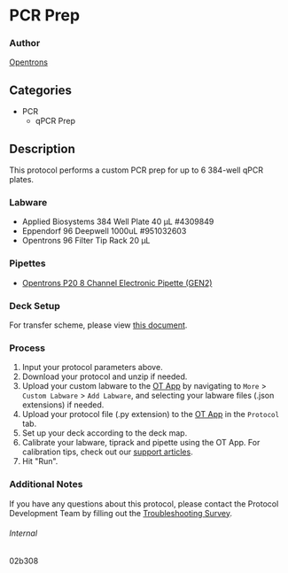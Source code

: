 # PCR Prep


### Author
[Opentrons](https://opentrons.com/)


## Categories
* PCR
	* qPCR Prep


## Description
This protocol performs a custom PCR prep for up to 6 384-well qPCR plates.


### Labware
* Applied Biosystems 384 Well Plate 40 µL #4309849
* Eppendorf 96 Deepwell 1000uL #951032603
* Opentrons 96 Filter Tip Rack 20 µL


### Pipettes
* [Opentrons P20 8 Channel Electronic Pipette (GEN2)](https://shop.opentrons.com/8-channel-electronic-pipette/)


### Deck Setup

For transfer scheme, please view [this document](https://s3.amazonaws.com/pf-user-files-01/u-4256/uploads/2023-01-25/1p03tt5/Scheme.pdf).


### Process
1. Input your protocol parameters above.
2. Download your protocol and unzip if needed.
3. Upload your custom labware to the [OT App](https://opentrons.com/ot-app) by navigating to `More` > `Custom Labware` > `Add Labware`, and selecting your labware files (.json extensions) if needed.
4. Upload your protocol file (.py extension) to the [OT App](https://opentrons.com/ot-app) in the `Protocol` tab.
5. Set up your deck according to the deck map.
6. Calibrate your labware, tiprack and pipette using the OT App. For calibration tips, check out our [support articles](https://support.opentrons.com/en/collections/1559720-guide-for-getting-started-with-the-ot-2).
7. Hit "Run".


### Additional Notes
If you have any questions about this protocol, please contact the Protocol Development Team by filling out the [Troubleshooting Survey](https://protocol-troubleshooting.paperform.co/).


###### Internal
02b308

